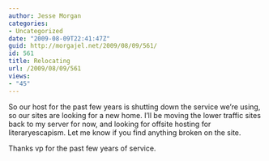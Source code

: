 ```yaml
---
author: Jesse Morgan
categories:
- Uncategorized
date: "2009-08-09T22:41:47Z"
guid: http://morgajel.net/2009/08/09/561/
id: 561
title: Relocating
url: /2009/08/09/561
views:
- "45"
---
```


So our host for the past few years is shutting down the service we’re using, so our sites are looking for a new home. I’ll be moving the lower traffic sites back to my server for now, and looking for offsite hosting for literaryescapism. Let me know if you find anything broken on the site.

Thanks vp for the past few years of service.